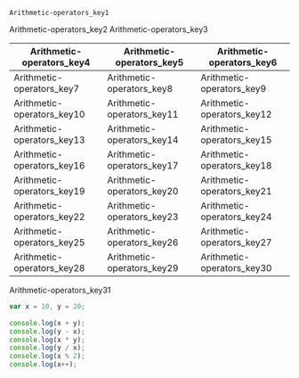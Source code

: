 ```ngMeta
Arithmetic-operators_key1
```

Arithmetic-operators_key2
Arithmetic-operators_key3





|Arithmetic-operators_key4|Arithmetic-operators_key5|Arithmetic-operators_key6|
|-----------|-----------|-----------|
|Arithmetic-operators_key7|Arithmetic-operators_key8|Arithmetic-operators_key9|
|Arithmetic-operators_key10|Arithmetic-operators_key11|Arithmetic-operators_key12|
|Arithmetic-operators_key13|Arithmetic-operators_key14|Arithmetic-operators_key15|
|Arithmetic-operators_key16|Arithmetic-operators_key17|Arithmetic-operators_key18|
|Arithmetic-operators_key19|Arithmetic-operators_key20|Arithmetic-operators_key21|
|Arithmetic-operators_key22|Arithmetic-operators_key23|Arithmetic-operators_key24|
|Arithmetic-operators_key25|Arithmetic-operators_key26|Arithmetic-operators_key27|
|Arithmetic-operators_key28|Arithmetic-operators_key29|Arithmetic-operators_key30|

Arithmetic-operators_key31
```javascript
var x = 10, y = 20;
 
console.log(x + y);
console.log(y - x);
console.log(x * y);
console.log(y / x);
console.log(x % 2);
console.log(x++);
```
